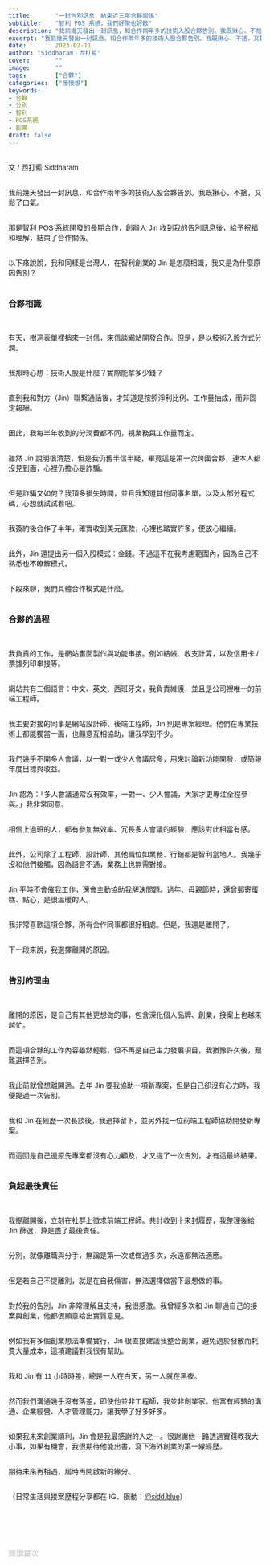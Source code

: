 ```yaml
---
title:       "一封告別訊息，結束近三年合夥關係"
subtitle:    "智利 POS 系統，我們好聚也好散"
description: "我前幾天發出一封訊息，和合作兩年多的技術入股合夥告別。我既揪心，不捨，又鬆了口氣..."
excerpt: "我前幾天發出一封訊息，和合作兩年多的技術入股合夥告別。我既揪心，不捨，又鬆了口氣..."
date:        2023-02-11
author: "Siddharam｜西打藍"
cover:       ""
image:       ""
tags:        ["合夥"]
categories:  ["慢慢想"]
keywords:
- 合夥
- 分別
- 智利
- POS系統
- 創業
draft: false
---
```


<article style="font-family: 'Noto Sans TC', '微軟正黑體', sans-serif; font-weight: 300;">

<br>文 / 西打藍 Siddharam<br><br>

我前幾天發出一封訊息，和合作兩年多的技術入股合夥告別。我既揪心，不捨，又鬆了口氣。<br><br>

那是智利 POS 系統開發的長期合作，創辦人 Jin 收到我的告別訊息後，給予祝福和理解，結束了合作關係。<br><br>

以下來說說，我和同樣是台灣人，在智利創業的 Jin 是怎麼相識，我又是為什麼原因告別？<br><br>

<h3 class="article-h1-color">合夥相識</h3><br>

有天，樹洞表單裡捎來一封信，來信談網站開發合作。但是，是以技術入股方式分潤。<br><br>

我那時心想：技術入股是什麼？實際能拿多少錢？<br><br>

直到我和對方（Jin）聯繫通話後，才知道是按照淨利比例、工作量抽成，而非固定報酬。<br><br>

因此，我每半年收到的分潤費都不同，視業務與工作量而定。<br><br>

雖然 Jin 說明很清楚，但是我仍舊半信半疑，畢竟這是第一次跨國合夥，連本人都沒見到面，心裡仍擔心是詐騙。<br><br>

但是詐騙又如何？我頂多損失時間，並且我知道其他同事名單，以及大部分程式碼，心想就試試看吧。<br><br>

我簽約後合作了半年，確實收到美元匯款，心裡也踏實許多，便放心繼續。<br><br>

此外，Jin 還提出另一個入股模式：金錢。不過這不在我考慮範圍內，因為自己不熟悉也不瞭解模式。<br><br>

下段來聊，我們具體合作模式是什麼。<br><br>

<h3 class="article-h1-color">合夥的過程</h3><br>

我負責的工作，是網站畫面製作與功能串接。例如結帳、收支計算，以及信用卡 / 票據列印串接等。<br><br>

網站共有三個語言：中文、英文、西班牙文，我負責維護，並且是公司裡唯一的前端工程師。<br><br>

我主要對接的同事是網站設計師、後端工程師，Jin 則是專案經理。他們在專業技術上都能獨當一面，也願意互相協助，讓我學到不少。<br><br>

我們幾乎不開多人會議，以一對一或少人會議居多，用來討論新功能開發，或簡報年度目標與收益。<br><br>

Jin 認為：「多人會議通常沒有效率，一對一、少人會議，大家才更專注全程參與。」我非常同意。<br><br>

相信上過班的人，都有參加無效率、冗長多人會議的經驗，應該對此相當有感。<br><br>

此外，公司除了工程師、設計師，其他職位如業務、行銷都是智利當地人。我幾乎沒和他們接觸，因為語言不通，業務上也無需對接。<br><br>

Jin 平時不會催我工作，還會主動協助我解決問題。過年、母親節時，還曾郵寄蛋糕、點心，是很溫暖的人。<br><br>

我非常喜歡這項合夥，所有合作同事都很好相處。但是，我還是離開了。<br><br>

下一段來說，我選擇離開的原因。<br><br>

<h3 class="article-h1-color">告別的理由</h3><br>

離開的原因，是自己有其他更想做的事，包含深化個人品牌、創業，接案上也越來越忙。<br><br>

而這項合夥的工作內容雖然輕鬆，但不再是自己主力發展項目，我猶豫許久後，艱難選擇告別。<br><br>

我此前就曾想離開過。去年 Jin 要我協助一項新專案，但是自己卻沒有心力時，我便提過一次告別。<br><br>

我和 Jin 在經歷一次長談後，我選擇留下，並另外找一位前端工程師協助開發新專案。<br><br>

而這回是自己連原先專案都沒有心力顧及，才又提了一次告別，才有這最終結果。<br><br>


<h3 class="article-h1-color">負起最後責任</h3><br>

我提離開後，立刻在社群上徵求前端工程師。共計收到十來封履歷，我整理後給 Jin 篩選，算是盡了最後責任。<br><br>

分別，就像離職與分手，無論是第一次或做過多次，永遠都無法適應。<br><br>

但是若自己不提離別，就是在自我傷害，無法選擇做當下最想做的事。<br><br>

對於我的告別，Jin 非常理解且支持，我很感激。我曾經多次和 Jin 聊過自己的接案與創業，他都很願意給出實質意見。<br><br>

例如我有多個創業想法準備實行，Jin 很直接建議我整合創業，避免過於發散而耗費大量成本，這項建議對我很有幫助。<br><br>

我和 Jin 有 11 小時時差，總是一人在白天，另一人就在黑夜。<br><br>

然而我們溝通幾乎沒有落差，即使他並非工程師，我並非創業家。他富有經驗的溝通、企業經營、人才管理能力，讓我學了好多好多。<br><br>

如果我未來創業順利，Jin 會是我最感謝的人之一。很謝謝他一路透過實踐教我大小事，如果有機會，我很期待他能出書，寫下海外創業的第一線經歷。<br><br>

期待未來再相遇，屆時再開啟新的緣分。<br><br>

（日常生活與接案歷程分享都在 IG、限動：<a href="https://www.instagram.com/sidd.blue/" target="_blank">@sidd.blue</a>）<br><br>


<!-- <h3 class="article-h1-color"></h3><br> -->





<br><br><br>

</article>

<div style="color: #bfbfbf; font-size: 15px;" id="busuanzi_container_page_pv">
  閱讀量<span id="busuanzi_value_page_pv"></span>次
</div>

<script src="../../js/post.js"></script>




